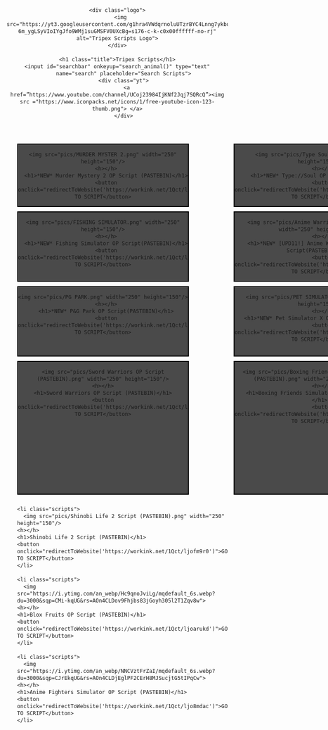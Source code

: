 <!DOCTYPE html>
<html>
<head>
  <title>Tripex Scripts</title>
  <link rel="stylesheet" type="text/css" href="style.css">
</head>
<body>
  
  <header>
    
    <div class="logo">
      <img src="https://yt3.googleusercontent.com/g1hra4VWdqrnoluUTzrBYC4Lnng7ykbuYdRD6s-6m_ygLSyVIoIYgJfo9WMj1suGMSFV0UXcBg=s176-c-k-c0x00ffffff-no-rj" alt="Tripex Scripts Logo">
    </div>
    
    <h1 class="title">Tripex Scripts</h1>
    <input id="searchbar" onkeyup="search_animal()" type="text"
        name="search" placeholder="Search Scripts">
        <div class="yt">
          <a href=”https://www.youtube.com/channel/UCoj23984IjKNf2Jqj7SQRcQ”><img src ="https://www.iconpacks.net/icons/1/free-youtube-icon-123-thumb.png"> </a>
        </div>
  </header>
  
  
  <style>
    ol {
      list-style-type: none;
      display: grid;
      grid-template-columns: repeat(3, 1fr);
      grid-gap: 10px;
    }

    li {
      text-align: center;
      border: 2px solid rgb(0, 0, 0);
      width: 80%;
      background-color: rgba(0, 0, 0, 0.705);
    
    }
  </style>
  

  
<ol class>

  <li class="scripts">
    
    <img src="pics/MURDER MYSTER 2.png" width="250" height="150"/>
      <h></h>
      <h1>*NEW* Murder Mystery 2 OP Script (PASTEBIN)</h1>
      <button onclick="redirectToWebsite('https://workink.net/1Qct/ljr3ejx9')">GO TO SCRIPT</button>
    
  </li>

  <li class="scripts">
    
    <img src="pics/Type Soul.png" width="250" height="150"/>
      <h></h>
      <h1>*NEW* Type://Soul OP Script(PASTEBIN)</h1>
      <button onclick="redirectToWebsite('https://workink.net/1Qct/ljqbgxfp')">GO TO SCRIPT</button>
    
  </li>

  <li class="scripts">
    
    <img src="pics/Project Slayers.png" width="250" height="150"/>
      <h></h>
      <h1>*NEW* Project Slayers OP Script(PASTEBIN)</h1>
      <button onclick="redirectToWebsite('https://workink.net/1Qct/ljqa0thb')">GO TO SCRIPT</button>
    
  </li>

  <li class="scripts">
    
    <img src="pics/FISHING SIMULATOR.png" width="250" height="150"/>
      <h></h>
      <h1>*NEW* Fishing Simulator OP Script(PASTEBIN)</h1>
      <button onclick="redirectToWebsite('https://workink.net/1Qct/ljq981aa')">GO TO SCRIPT</button>
    
  </li>

  <li class="scripts">
    
    <img src="pics/Anime Warriors Simulator 2.png" width="250" height="150"/>
      <h></h>
      <h1>*NEW* [UPD11!] Anime Warriors 2 Simulator OP Script(PASTEBIN)</h1>
      <button onclick="redirectToWebsite('https://workink.net/1Qct/ljq8npq9')">GO TO SCRIPT</button>
    
  </li>

  <li class="scripts">
    
    <img src="pics/Clicker Mining Sim.png" width="250" height="150"/>
      <h></h>
      <h1>*NEW* [UPD] Clicker Mining Simulator OP Script(PASTEBIN)</h1>
      <button onclick="redirectToWebsite('https://workink.net/1Qct/ljpxgnb5')">GO TO SCRIPT</button>
    
  </li>

  <li class="scripts">
    
    <img src="pics/PG PARK.png" width="250" height="150"/>
      <h></h>
      <h1>*NEW* P&G Park OP Script(PASTEBIN)</h1>
      <button onclick="redirectToWebsite('https://workink.net/1Qct/ljpul13b')">GO TO SCRIPT</button>
    
  </li>

  <li class="scripts">
    
    <img src="pics/PET SIMULATOR X.png" width="250" height="150"/>
      <h></h>
      <h1>*NEW* Pet Simulator X OP Script(PASTEBIN)</h1>
      <button onclick="redirectToWebsite('https://workink.net/1Qct/ljprfhg5')">GO TO SCRIPT</button>
    
  </li>

  <li class="scripts">
    
    <img src="pics/Sonic Speed Sim (1).png" width="250" height="150"/>
      <h></h>
      <h1>*NEW*💚 Android Shadow Sonic Speed Simulator OP Script(PASTEBIN)</h1>
      <button onclick="redirectToWebsite('https://workink.net/1Qct/ljpq37ct')">GO TO SCRIPT</button>
    
  </li>
 
  
  <li class="scripts">
    
    <img src="pics/Sword Warriors OP Script (PASTEBIN).png" width="250" height="150"/>
    <h></h>
    <h1>Sword Warriors OP Script (PASTEBIN)</h1>
    <button onclick="redirectToWebsite('https://workink.net/1Qct/ljozupl6')">GO TO SCRIPT</button>
  
</li>
   
  
  
  <li class="scripts">
    
    <img src="pics/Boxing Friends Simulator OP Script (PASTEBIN).png" width="250" height="150"/>
      <h></h>
      <h1>Boxing Friends Simulator OP Script (PASTEBIN)</h1>
      <button onclick="redirectToWebsite('https://workink.net/1Qct/ljoiigan')">GO TO SCRIPT</button>
    
  </li>
  
  <li class="scripts">
    <img src="pics/ARM WRESTLE SIMULATOR OP Script (PASTEBIN).png" width="250" height="150"/>
    <h></h>
    <h1>ARM WRESTLE SIMULATOR OP Script (PASTEBIN)</h1>
    <button onclick="redirectToWebsite('https://workink.net/1Qct/ljohqhgy')">GO TO SCRIPT</button></li>


    <li class="scripts">
      <img src="pics/Shinobi Life 2 Script (PASTEBIN).png" width="250" height="150"/>
    <h></h>
    <h1>Shinobi Life 2 Script (PASTEBIN)</h1>
    <button onclick="redirectToWebsite('https://workink.net/1Qct/ljofm9r0')">GO TO SCRIPT</button>
    </li>

    <li class="scripts">
      <img src="https://i.ytimg.com/an_webp/Hc9qnoJviLg/mqdefault_6s.webp?du=3000&sqp=CMi-kqUG&rs=AOn4CLDov9Fhjbs83jGoyh305l2T1Zqv8w">
    <h></h>
    <h1>Blox Fruits OP Script (PASTEBIN)</h1>
    <button onclick="redirectToWebsite('https://workink.net/1Qct/ljoarukd')">GO TO SCRIPT</button>
    </li>

    <li class="scripts">
      <img src="https://i.ytimg.com/an_webp/NNCVztFrZaI/mqdefault_6s.webp?du=3000&sqp=CJrEkqUG&rs=AOn4CLDjEglPF2CErH8MJSucjtG5tIPqCw">
    <h></h>
    <h1>Anime Fighters Simulator OP Script (PASTEBIN)</h1>
    <button onclick="redirectToWebsite('https://workink.net/1Qct/ljo8mdac')">GO TO SCRIPT</button>
    </li>

  

    
</ol>




 
  <div class="wave"></div>
  <div class="wave"></div>
  <div class="wave"></div>
  
 



  



  <script>
    function redirectToWebsite(url) {
      window.location.href = url;
    }
  </script>
  <script src="script.js"></script>
  <script src="path/to/wk_ext_script_438989_8737.js"></script>
</body>
</html>

